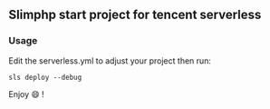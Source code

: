 ## Slimphp start project for tencent serverless

### Usage

Edit the serverless.yml to adjust your project then run:
    
    sls deploy --debug
    
Enjoy 😄 !